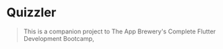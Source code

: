 # Quizzler

>This is a companion project to The App Brewery's Complete Flutter Development Bootcamp, 
